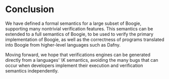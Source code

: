 Conclusion
==========

We have defined a formal semantics for a large subset of Boogie, supporting many
nontrivial verification features. This semantics can be extended to a full
semantics of Boogie, to be used to verify the primary implementation of Boogie,
as well as the correctness of programs translated into Boogie from higher-level
languages such as Dafny.

Moving forward, we hope that verifications engines can be generated directly from
a languages' \K semantics, avoiding the many bugs that can occur when developers
implement their execution and verification semantics independently.